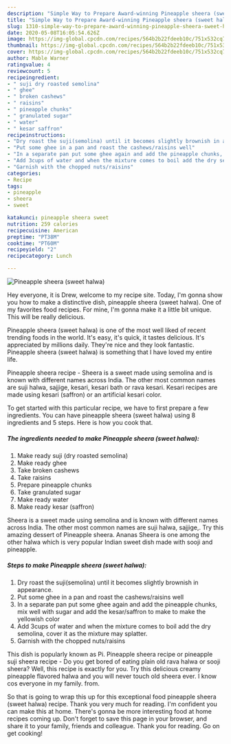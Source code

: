 ```yaml
---
description: "Simple Way to Prepare Award-winning Pineapple sheera (sweet halwa)"
title: "Simple Way to Prepare Award-winning Pineapple sheera (sweet halwa)"
slug: 1310-simple-way-to-prepare-award-winning-pineapple-sheera-sweet-halwa
date: 2020-05-08T16:05:54.626Z
image: https://img-global.cpcdn.com/recipes/564b2b22fdeeb10c/751x532cq70/pineapple-sheera-sweet-halwa-recipe-main-photo.jpg
thumbnail: https://img-global.cpcdn.com/recipes/564b2b22fdeeb10c/751x532cq70/pineapple-sheera-sweet-halwa-recipe-main-photo.jpg
cover: https://img-global.cpcdn.com/recipes/564b2b22fdeeb10c/751x532cq70/pineapple-sheera-sweet-halwa-recipe-main-photo.jpg
author: Mable Warner
ratingvalue: 4
reviewcount: 5
recipeingredient:
- " suji dry roasted semolina"
- " ghee"
- " broken cashews"
- " raisins"
- " pineapple chunks"
- " granulated sugar"
- " water"
- " kesar saffron"
recipeinstructions:
- "Dry roast the suji(semolina) until it becomes slightly brownish in appearance."
- "Put some ghee in a pan and roast the cashews/raisins well"
- "In a separate pan put some ghee again and add the pineapple chunks, mix well with sugar and add the kesar/saffron to make to make the yellowish color"
- "Add 3cups of water and when the mixture comes to boil add the dry semolina, cover it as the mixture may splatter."
- "Garnish with the chopped nuts/raisins"
categories:
- Recipe
tags:
- pineapple
- sheera
- sweet

katakunci: pineapple sheera sweet 
nutrition: 259 calories
recipecuisine: American
preptime: "PT38M"
cooktime: "PT60M"
recipeyield: "2"
recipecategory: Lunch

---
```



![Pineapple sheera (sweet halwa)](https://img-global.cpcdn.com/recipes/564b2b22fdeeb10c/751x532cq70/pineapple-sheera-sweet-halwa-recipe-main-photo.jpg)

Hey everyone, it is Drew, welcome to my recipe site. Today, I'm gonna show you how to make a distinctive dish, pineapple sheera (sweet halwa). One of my favorites food recipes. For mine, I'm gonna make it a little bit unique. This will be really delicious.

Pineapple sheera (sweet halwa) is one of the most well liked of recent trending foods in the world. It's easy, it's quick, it tastes delicious. It's appreciated by millions daily. They're nice and they look fantastic. Pineapple sheera (sweet halwa) is something that I have loved my entire life.

Pineapple sheera recipe - Sheera is a sweet made using semolina and is known with different names across India. The other most common names are suji halwa, sajjige, kesari, kesari bath or rava kesari. Kesari recipes are made using kesari (saffron) or an artificial kesari color.


To get started with this particular recipe, we have to first prepare a few ingredients. You can have pineapple sheera (sweet halwa) using 8 ingredients and 5 steps. Here is how you cook that.

<!--inarticleads1-->

##### The ingredients needed to make Pineapple sheera (sweet halwa):

1. Make ready  suji (dry roasted semolina)
1. Make ready  ghee
1. Take  broken cashews
1. Take  raisins
1. Prepare  pineapple chunks
1. Take  granulated sugar
1. Make ready  water
1. Make ready  kesar (saffron)


Sheera is a sweet made using semolina and is known with different names across India. The other most common names are suji halwa, sajjige,. Try this amazing dessert of Pineapple sheera. Ananas Sheera is one among the other halwa which is very popular Indian sweet dish made with sooji and pineapple. 

<!--inarticleads2-->

##### Steps to make Pineapple sheera (sweet halwa):

1. Dry roast the suji(semolina) until it becomes slightly brownish in appearance.
1. Put some ghee in a pan and roast the cashews/raisins well
1. In a separate pan put some ghee again and add the pineapple chunks, mix well with sugar and add the kesar/saffron to make to make the yellowish color
1. Add 3cups of water and when the mixture comes to boil add the dry semolina, cover it as the mixture may splatter.
1. Garnish with the chopped nuts/raisins


This dish is popularly known as Pi. Pineapple sheera recipe or pineapple suji sheera recipe - Do you get bored of eating plain old rava halwa or sooji sheera? Well, this recipe is exactly for you. Try this delicious creamy pineapple flavored halwa and you will never touch old sheera ever. I know cos everyone in my family. from. 

So that is going to wrap this up for this exceptional food pineapple sheera (sweet halwa) recipe. Thank you very much for reading. I'm confident you can make this at home. There's gonna be more interesting food at home recipes coming up. Don't forget to save this page in your browser, and share it to your family, friends and colleague. Thank you for reading. Go on get cooking!
